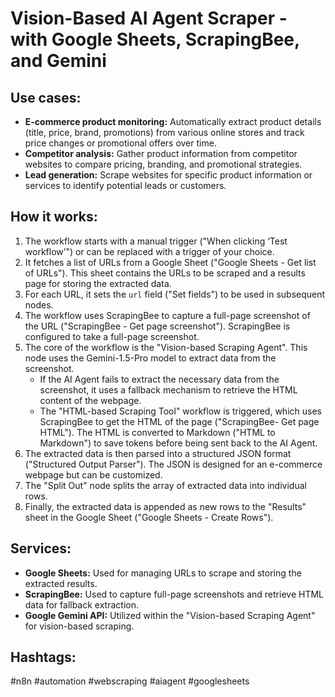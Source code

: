 # Vision-Based AI Agent Scraper - with Google Sheets, ScrapingBee, and Gemini

## Use cases:

- **E-commerce product monitoring:** Automatically extract product details (title, price, brand, promotions) from various online stores and track price changes or promotional offers over time.
- **Competitor analysis:** Gather product information from competitor websites to compare pricing, branding, and promotional strategies.
- **Lead generation:** Scrape websites for specific product information or services to identify potential leads or customers.

## How it works:

1.  The workflow starts with a manual trigger ("When clicking ‘Test workflow’") or can be replaced with a trigger of your choice.
2.  It fetches a list of URLs from a Google Sheet ("Google Sheets - Get list of URLs"). This sheet contains the URLs to be scraped and a results page for storing the extracted data.
3.  For each URL, it sets the `url` field ("Set fields") to be used in subsequent nodes.
4.  The workflow uses ScrapingBee to capture a full-page screenshot of the URL ("ScrapingBee - Get page screenshot"). ScrapingBee is configured to take a full-page screenshot.
5.  The core of the workflow is the "Vision-based Scraping Agent". This node uses the Gemini-1.5-Pro model to extract data from the screenshot.
    *   If the AI Agent fails to extract the necessary data from the screenshot, it uses a fallback mechanism to retrieve the HTML content of the webpage.
    *   The "HTML-based Scraping Tool" workflow is triggered, which uses ScrapingBee to get the HTML of the page ("ScrapingBee- Get page HTML"). The HTML is converted to Markdown ("HTML to Markdown") to save tokens before being sent back to the AI Agent.
6.  The extracted data is then parsed into a structured JSON format ("Structured Output Parser").  The JSON is designed for an e-commerce webpage but can be customized.
7.  The "Split Out" node splits the array of extracted data into individual rows.
8.  Finally, the extracted data is appended as new rows to the "Results" sheet in the Google Sheet ("Google Sheets - Create Rows").

## Services:

-   **Google Sheets:** Used for managing URLs to scrape and storing the extracted results.
-   **ScrapingBee:** Used to capture full-page screenshots and retrieve HTML data for fallback extraction.
-   **Google Gemini API:** Utilized within the "Vision-based Scraping Agent" for vision-based scraping.

## Hashtags:

#n8n #automation #webscraping #aiagent #googlesheets

